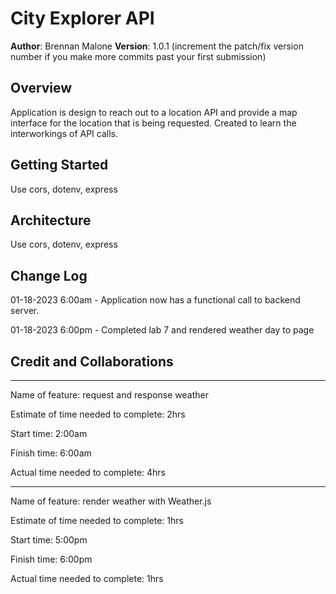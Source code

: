 # City Explorer API

**Author**: Brennan Malone
**Version**: 1.0.1 (increment the patch/fix version number if you make more commits past your first submission)

## Overview

Application is design to reach out to a location API and provide a map interface for the location that is being requested. Created to learn the interworkings of API calls.

## Getting Started

Use cors, dotenv, express

## Architecture

Use cors, dotenv, express

## Change Log

01-18-2023 6:00am - Application now has a functional call to backend server.

01-18-2023 6:00pm - Completed lab 7 and rendered weather day to page

## Credit and Collaborations

------------------------------------------------------------------------------------------------------------

Name of feature: request and response weather

Estimate of time needed to complete: 2hrs

Start time: 2:00am

Finish time: 6:00am

Actual time needed to complete: 4hrs

------------------------------------------------------------------------------------------------------------

Name of feature: render weather with Weather.js

Estimate of time needed to complete: 1hrs

Start time: 5:00pm

Finish time: 6:00pm

Actual time needed to complete: 1hrs
